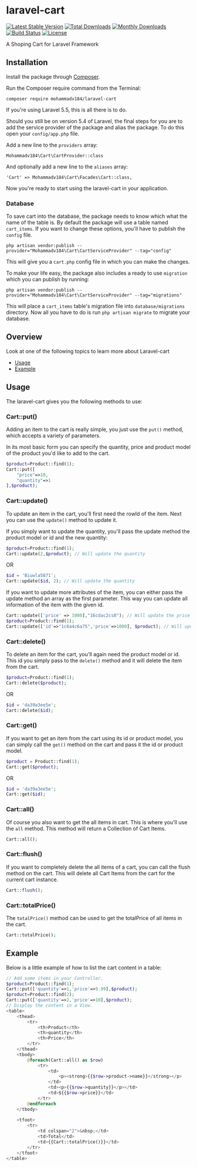 # laravel-cart
[![Latest Stable Version](http://poser.pugx.org/mohammadv184/laravel-cart/v)](https://packagist.org/packages/mohammadv184/laravel-cart)
[![Total Downloads](http://poser.pugx.org/mohammadv184/laravel-cart/downloads)](https://packagist.org/packages/mohammadv184/laravel-cart)
[![Monthly Downloads](http://poser.pugx.org/mohammadv184/laravel-cart/d/monthly)](https://packagist.org/packages/mohammadv184/laravel-cart)
[![Build Status](https://travis-ci.com/mohammadv184/laravel-cart.svg?branch=main)](https://travis-ci.com/mohammadv184/laravel-cart)
[![License](http://poser.pugx.org/mohammadv184/laravel-cart/license)](https://packagist.org/packages/mohammadv184/laravel-cart)

A Shoping Cart for Laravel Framework

## Installation

Install the package through [Composer](http://getcomposer.org/).

Run the Composer require command from the Terminal:

    composer require mohammadv184/laravel-cart

If you're using Laravel 5.5, this is all there is to do.

Should you still be on version 5.4 of Laravel, the final steps for you are to add the service provider of the package and alias the package. To do this open your `config/app.php` file.

Add a new line to the `providers` array:

	Mohammadv184\Cart\CartProvider::class

And optionally add a new line to the `aliases` array:

	'Cart' => Mohammadv184\Cart\Facades\Cart::class,

Now you're ready to start using the laravel-cart in your application.

### Database
To save cart into the database, the package needs to know which what the name of the table is.
By default the package will use a table named `cart_items`.
If you want to change these options, you'll have to publish the `config` file.

    php artisan vendor:publish --provider="Mohammadv184\Cart\CartServiceProvider" --tag="config"

This will give you a `cart.php` config file in which you can make the changes.

To make your life easy, the package also includes a ready to use `migration` which you can publish by running:

    php artisan vendor:publish --provider="Mohammadv184\Cart\CartServiceProvider" --tag="migrations"

This will place a `cart_items` table's migration file into `database/migrations` directory. Now all you have to do is run `php artisan migrate` to migrate your database.


## Overview
Look at one of the following topics to learn more about Laravel-cart

* [Usage](#usage)
* [Example](#example)

## Usage

The laravel-cart gives you the following methods to use:
### Cart::put()

Adding an item to the cart is really simple, you just use the `put()` method, which accepts a variety of parameters.

In its most basic form you can specify the quantity, price and product model of the product you'd like to add to the cart.

```php
$product=Product::find(1);
Cart::put([
    "price"=>10,
    "quantity"=>1
],$product);
```
### Cart::update()

To update an item in the cart, you'll first need the rowId of the item.
Next you can use the `update()` method to update it.

If you simply want to update the quantity, you'll pass the update method the product model or id and the new quantity:

```php
$product=Product::find(1);
Cart::update(2,$product); // Will update the quantity
```
OR

```php
$id = 'Biuwla5871';
Cart::update($id, 2); // Will update the quantity
```

If you want to update more attributes of the item, you can either pass the update method an array as the first parameter. This way you can update all information of the item with the given id.

```php
Cart::update(['price' => 1000],"16cdac2cs8"); // Will update the price
$product=Product::find(1);
Cart::update(['id'=>"1c6a4c6a75",'price'=>1000], $product); // Will update the id and price
```
### Cart::delete()

To delete an item for the cart, you'll again need the product model or id. This id you simply pass to the `delete()` method and it will delete the item from the cart.

```php
$product=Product::find(1);
Cart::delete($product);
```

OR

```php
$id = 'da39a3ee5e';
Cart::delete($id);
```
### Cart::get()

If you want to get an item from the cart using its id or product model, you can simply call the `get()` method on the cart and pass it the id or product model.

```php
$product = Product::find(1);
Cart::get($product);
```

OR

```php
$id = 'da39a3ee5e';
Cart::get($id);
```
### Cart::all()

Of course you also want to get the all items in cart. This is where you'll use the `all` method. This method will return a Collection of Cart Items.

```php
Cart::all();
```

### Cart::flush()

If you want to completely delete the all items of a cart, you can call the flush method on the cart. This will delete all Cart Items from the cart for the current cart instance.

```php
Cart::flush();
```
### Cart::totalPrice()

The `totalPrice()` method can be used to get the totalPrice of all items in the cart.

```php
Cart::totalPrice();
```

## Example

Below is a little example of how to list the cart content in a table:

```php
// Add some items in your Controller.
$product=Product::find(1);
Cart::put(['quantity'=>1,'price'=>9.99],$product);
$product=Product::find(2);
Cart::put(['quantity'=>2,'price'=>10],$product);
// Display the content in a View.
<table>
   	<thead>
       	<tr>
           	<th>Product</th>
           	<th>quantity</th>
           	<th>Price</th>
        </tr>
   	</thead>
   	<tbody>
   		@foreach(Cart::all() as $row)
       		<tr>
           		<td>
               		<p><strong>{{$row->product->name}}</strong></p>
               	</td>
           		<td><p>{{$row->quantity}}</p></td>
           		<td>${{$row->price}}</td>
       		</tr>
	   	@endforeach
   	</tbody>
   	
   	<tfoot>
   		<tr>
   			<td colspan="2">&nbsp;</td>
   			<td>Total</td>
   			<td>{{Cart::totalPrice()}}</td>
   		</tr>
   	</tfoot>
</table>
```
